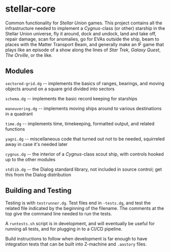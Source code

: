 ﻿# stellar-core
Common functionality for *Stellar Union* games. This project contains all the infrastructure needed to implement a *Cygnus*-class (or other) starship in the Stellar Union universe, fly it around, dock and undock, land and take off, repair damage, scan for anomalies, go for EVAs outside the ship, beam to places with the Matter Transport Beam, and generally make an IF game that plays like an episode of a show along the lines of *Star Trek*, *Galaxy Quest*, *The Orville*, or the like.
## Modules
`sectored-grid.dg` -- implements the basics of ranges, bearings, and moving objects around on a square grid divided into sectors

`schema.dg` -- implements the basic record keeping for starships

`maneuvering.dg` -- implements moving ships around to various destinations in a quadrant

`time.dg` -- implements time, timekeeping, formatted output, and related functions

`yagni.dg` -- miscellaneous code that turned out not to be needed, squirreled away in case it's needed later

`cygnus.dg` -- the interior of a *Cygnus*-class scout ship, with controls hooked up to the other modules

`stdlib.dg` -- the Dialog standard library, not included in source control; get this from the Dialog distribution
## Building and Testing
Testing is with `testrunner.dg`. Test files end in `-tests.dg`, and test the related file indicated by the beginning of the filename. The comments at the top give the command line needed to run the tests.

A `runtests.sh` script is in development, and will eventually be useful for running all tests, and for plugging in to a CI/CD pipeline.

Build instructions to follow when development is far enough to have integration tests that can be built into Z-machine and `.aastory` files.

